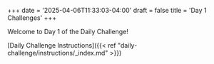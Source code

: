 +++
date = '2025-04-06T11:33:03-04:00'
draft = false
title = 'Day 1 Challenges'
+++

Welcome to Day 1 of the Daily Challenge!

[Daily Challenge Instructions]({{< ref "daily-challenge/instructions/_index.md" >}})

